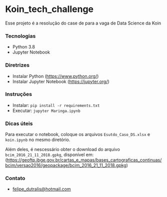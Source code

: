 # Koin_tech_challenge

Esse projeto é a resolução do case de para a vaga de Data Science da Koin

### Tecnologias

- Python 3.8
- Jupyter Notebook

### Diretrizes

- Instalar Python (https://www.python.org/)
- Instalar Jupyter Notebook (https://jupyter.org/)

### Instruções

- Instalar: `pip install -r requirements.txt`
- Executar: `jupyter Maringa.ipynb`

### Dicas úteis

Para executar o notebook, coloque os arquivos `Esutdo_Caso_DS.xlsx` e `koin.ipynb` no mesmo diretório.

Além deles, é nescessário obter o download do arquivo `bcim_2016_21_11_2018.gpkg`, disponível em: (https://geoftp.ibge.gov.br/cartas_e_mapas/bases_cartograficas_continuas/bcim/versao2016/geopackage/bcim_2016_21_11_2018.gpkg)

### Contato

- felipe_dutralis@hotmail.com

